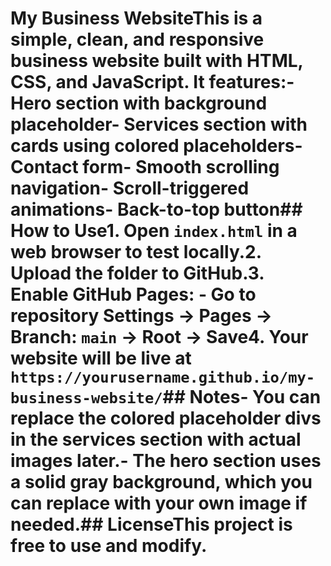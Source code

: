 # My Business WebsiteThis is a simple, clean, and responsive business website built with HTML, CSS, and JavaScript. It features:- Hero section with background placeholder- Services section with cards using colored placeholders- Contact form- Smooth scrolling navigation- Scroll-triggered animations- Back-to-top button## How to Use1. Open `index.html` in a web browser to test locally.2. Upload the folder to GitHub.3. Enable GitHub Pages:     - Go to repository Settings → Pages → Branch: `main` → Root → Save4. Your website will be live at `https://yourusername.github.io/my-business-website/`## Notes- You can replace the colored placeholder divs in the services section with actual images later.- The hero section uses a solid gray background, which you can replace with your own image if needed.## LicenseThis project is free to use and modify.

